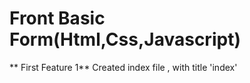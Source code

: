 # Front Basic Form(Html,Css,Javascript) 
** First Feature 1** Created index file , with title 'index'